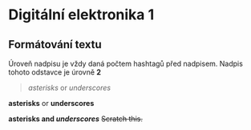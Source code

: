 # Digitální elektronika 1

## Formátování textu
Úroveň nadpisu je vždy daná počtem hashtagů před nadpisem. Nadpis tohoto odstavce je úrovně **2**


> *asterisks* or _underscores_

**asterisks** or __underscores__

**asterisks and _underscores_**
~~Scratch this.~~
